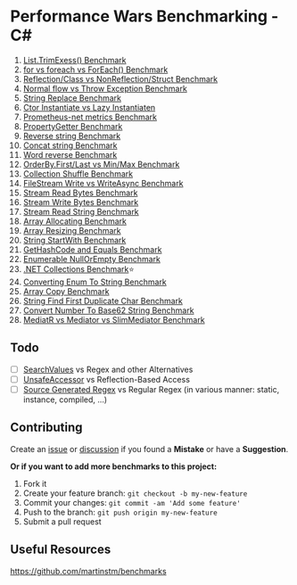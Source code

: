 # Performance Wars Benchmarking - C#

1.  [List.TrimExess() Benchmark](https://github.com/mjebrahimi/Performance-Wars-Benchmarking-CSharp/tree/master/List-TrimExess-Benchmark)
2.  [for vs foreach vs ForEach() Benchmark](https://github.com/mjebrahimi/Performance-Wars-Benchmarking-CSharp/tree/master/For-ForEach-Benchmark)
3.  [Reflection/Class vs NonReflection/Struct Benchmark](https://github.com/mjebrahimi/Performance-Wars-Benchmarking-CSharp/tree/master/Reflection-NonReflection-Benchmark)
4.  [Normal flow vs Throw Exception Benchmark](https://github.com/mjebrahimi/Performance-Wars-Benchmarking-CSharp/tree/master/Throw-Exception-Benchmark)
5.  [String Replace Benchmark](https://github.com/mjebrahimi/Performance-Wars-Benchmarking-CSharp/tree/master/String-Replace-Benchmark)
6.  [Ctor Instantiate vs Lazy Instantiaten](https://github.com/mjebrahimi/Performance-Wars-Benchmarking-CSharp/tree/master/New-Lazy-Instantiate)
7.  [Prometheus-net metrics Benchmark](https://github.com/mjebrahimi/Performance-Wars-Benchmarking-CSharp/tree/master/Metrics-Benchmark)
8.  [PropertyGetter Benchmark](https://github.com/mjebrahimi/Performance-Wars-Benchmarking-CSharp/tree/master/Property-Getter-Benchmark)
9.  [Reverse string Benchmark](https://github.com/mjebrahimi/Performance-Wars-Benchmarking-CSharp/tree/master/String-Reverse-Benchmark)
10.  [Concat string Benchmark](https://github.com/mjebrahimi/Performance-Wars-Benchmarking-CSharp/tree/master/String-Concat-Benchmark)
11.  [Word reverse Benchmark](https://github.com/mjebrahimi/Performance-Wars-Benchmarking-CSharp/tree/master/Word-Reverse-Benchmark)
12.  [OrderBy.First/Last vs Min/Max Benchmark](https://github.com/mjebrahimi/Performance-Wars-Benchmarking-CSharp/tree/master/OrderByFirstLast-MinMax-Benchmark)
13.  [Collection Shuffle Benchmark](https://github.com/mjebrahimi/Performance-Wars-Benchmarking-CSharp/tree/master/Collection-Shuffle-Benchmark)
14.  [FileStream Write vs WriteAsync Benchmark](https://github.com/mjebrahimi/Performance-Wars-Benchmarking-CSharp/tree/master/FileStream-WriteAsync-Benchmark)
15.  [Stream Read Bytes Benchmark](https://github.com/mjebrahimi/Performance-Wars-Benchmarking-CSharp/tree/master/Stream-Read-Bytes-Benchmark)
16.  [Stream Write Bytes Benchmark](https://github.com/mjebrahimi/Performance-Wars-Benchmarking-CSharp/tree/master/Stream-Write-Bytes-Benchmark)
17.  [Stream Read String Benchmark](https://github.com/mjebrahimi/Performance-Wars-Benchmarking-CSharp/tree/master/Stream-Read-String-Benchmark)
18.  [Array Allocating Benchmark](https://github.com/mjebrahimi/Performance-Wars-Benchmarking-CSharp/tree/master/Array-Allocating-Benchmark)
19.  [Array Resizing Benchmark](https://github.com/mjebrahimi/Performance-Wars-Benchmarking-CSharp/tree/master/Array-Resizing-Benchmark)
20.  [String StartWith Benchmark](https://github.com/mjebrahimi/Performance-Wars-Benchmarking-CSharp/tree/master/String-StartWith-Benchmark)
21.  [GetHashCode and Equals Benchmark](https://github.com/mjebrahimi/Performance-Wars-Benchmarking-CSharp/tree/master/GetHashCode-Equals-Benchmark)
22.  [Enumerable NullOrEmpty Benchmark](https://github.com/mjebrahimi/Performance-Wars-Benchmarking-CSharp/tree/master/Enumerable-NullOrEmpty-Benchmark)
23.  [.NET Collections Benchmark](https://github.com/mjebrahimi/DotNet-Collections-Benchmark/)⭐️
24.  [Converting Enum To String Benchmark](https://github.com/mjebrahimi/Performance-Wars-Benchmarking-CSharp/tree/master/Convert-Enum-To-String-Benchmark)
25.  [Array Copy Benchmark](https://github.com/mjebrahimi/Performance-Wars-Benchmarking-CSharp/tree/master/Array-Copy-Benchmark)
26.  [String Find First Duplicate Char Benchmark](https://github.com/mjebrahimi/Performance-Wars-Benchmarking-CSharp/tree/master/String-FirstDuplicateChar-Benchmark)
27.  [Convert Number To Base62 String Benchmark](https://github.com/mjebrahimi/Performance-Wars-Benchmarking-CSharp/tree/master/Convert-To-Base62-Benchmark)
28.  [MediatR vs Mediator vs SlimMediator Benchmark](https://github.com/mjebrahimi/Performance-Wars-Benchmarking-CSharp/tree/master/Mediators-Benchmark)

## Todo

- [ ] [SearchValues](https://learn.microsoft.com/en-us/dotnet/api/system.buffers.searchvalues-1) vs Regex and other Alternatives
- [ ] [UnsafeAccessor](https://learn.microsoft.com/en-us/dotnet/api/system.runtime.compilerservices.unsafeaccessorattribute) vs Reflection-Based Access
- [ ] [Source Generated Regex](https://learn.microsoft.com/en-us/dotnet/api/system.runtime.compilerservices.unsafeaccessorattribute) vs Regular Regex (in various manner: static, instance, compiled, ...)

## Contributing

Create an [issue](https://github.com/mjebrahimi/Performance-Wars-Benchmarking-CSharp/issues/new) or [discussion](https://github.com/mjebrahimi/Performance-Wars-Benchmarking-CSharp/discussions/new/choose) if you found a **Mistake** or have a **Suggestion**.

**Or if you want to add more benchmarks to this project:**

1. Fork it
2. Create your feature branch: `git checkout -b my-new-feature`
3. Commit your changes: `git commit -am 'Add some feature'`
4. Push to the branch: `git push origin my-new-feature`
5. Submit a pull request

## Useful Resources
https://github.com/martinstm/benchmarks

